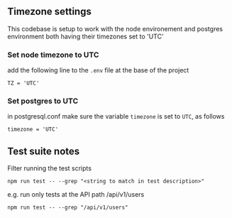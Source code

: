 

## Timezone settings

This codebase is setup to work with the node environement and postgres environment both having their timezones set to 'UTC'

### Set node timezone to UTC

add the following line to the `.env` file at the base of the project

```
TZ = 'UTC'
```

### Set postgres to UTC

in postgresql.conf make sure the variable `timezone` is set to `UTC`, as follows

```
timezone = 'UTC'
```

## Test suite notes

Filter running the test scripts

```
npm run test -- --grep "<string to match in test description>"
```

e.g. run only tests at the API path /api/v1/users

```
npm run test -- --grep "/api/v1/users"
```